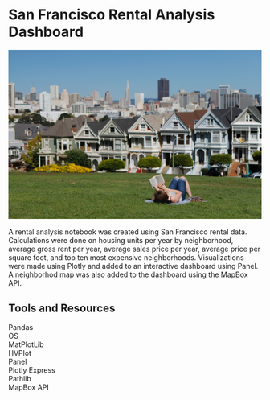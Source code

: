 # San Francisco Rental Analysis Dashboard

![San_Francisco](./Images/san-francisco-park-reading.jpg)

A rental analysis notebook was created using San Francisco rental data.  Calculations were done on housing units per year by neighborhood, average gross rent per year, average sales price per year, average price per square foot, and top ten most expensive neighborhoods.  Visualizations were made using Plotly and added to an interactive dashboard using Panel.  A neighborhod map was also added to the dashboard using the MapBox API.


## Tools and Resources

Pandas  
OS  
MatPlotLib  
HVPlot  
Panel  
Plotly Express  
Pathlib  
MapBox API
